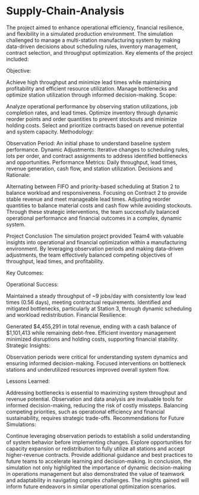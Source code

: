 # Supply-Chain-Analysis
The project aimed to enhance operational efficiency, financial resilience, and flexibility in a simulated production environment. The simulation challenged to manage a multi-station manufacturing system by making data-driven decisions about scheduling rules, inventory management, contract selection, and throughput optimization.
Key elements of the project included:

Objective:

Achieve high throughput and minimize lead times while maintaining profitability and efficient resource utilization.
Manage bottlenecks and optimize station utilization through informed decision-making.
Scope:

Analyze operational performance by observing station utilizations, job completion rates, and lead times.
Optimize inventory through dynamic reorder points and order quantities to prevent stockouts and minimize holding costs.
Select and prioritize contracts based on revenue potential and system capacity.
Methodology:

Observation Period: An initial phase to understand baseline system performance.
Dynamic Adjustments: Iterative changes to scheduling rules, lots per order, and contract assignments to address identified bottlenecks and opportunities.
Performance Metrics: Daily throughput, lead times, revenue generation, cash flow, and station utilization.
Decisions and Rationale:

Alternating between FIFO and priority-based scheduling at Station 2 to balance workload and responsiveness.
Focusing on Contract 2 to provide stable revenue and meet manageable lead times.
Adjusting reorder quantities to balance material costs and cash flow while avoiding stockouts.
Through these strategic interventions, the team successfully balanced operational performance and financial outcomes in a complex, dynamic system.

Project Conclusion
The simulation project provided Team4 with valuable insights into operational and financial optimization within a manufacturing environment. By leveraging observation periods and making data-driven adjustments, the team effectively balanced competing objectives of throughput, lead times, and profitability.

Key Outcomes:

Operational Success:

Maintained a steady throughput of ~9 jobs/day with consistently low lead times (0.56 days), meeting contractual requirements.
Identified and mitigated bottlenecks, particularly at Station 3, through dynamic scheduling and workload redistribution.
Financial Resilience:

Generated $4,455,291 in total revenue, ending with a cash balance of $1,101,413 while remaining debt-free.
Efficient inventory management minimized disruptions and holding costs, supporting financial stability.
Strategic Insights:

Observation periods were critical for understanding system dynamics and ensuring informed decision-making.
Focused interventions on bottleneck stations and underutilized resources improved overall system flow.

Lessons Learned:

Addressing bottlenecks is essential to maximizing system throughput and revenue potential.
Observation and data analysis are invaluable tools for informed decision-making, reducing the risk of costly missteps.
Balancing competing priorities, such as operational efficiency and financial sustainability, requires strategic trade-offs.
Recommendations for Future Simulations:

Continue leveraging observation periods to establish a solid understanding of system behavior before implementing changes.
Explore opportunities for capacity expansion or redistribution to fully utilize all stations and accept higher-revenue contracts.
Provide additional guidance and best practices to future teams to accelerate learning and decision-making.
In conclusion, the simulation not only highlighted the importance of dynamic decision-making in operations management but also demonstrated the value of teamwork and adaptability in navigating complex challenges. The insights gained will inform future endeavors in similar operational optimization scenarios.
